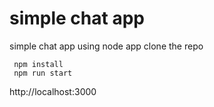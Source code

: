 # simple chat app 
simple chat app using node app
clone the repo 


     npm install
     npm run start 
     
     
http://localhost:3000


